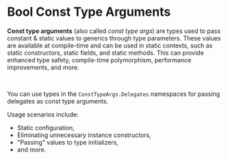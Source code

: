 ﻿# Bool Const Type Arguments

**Const type arguments** (also called *const type args*) are types used to pass constant & static values to generics through type parameters. These values are available at compile-time and can be used in static contexts, such as static constructors, static fields, and static methods. This can provide enhanced type safety, compile-time polymorphism, performance improvements, and more.

&nbsp;

 You can use types in the `ConstTypeArgs.Delegates` namespaces for passing delegates as const type arguments.

 Usage scenarios include:

 * Static configuration,
 * Eliminating unnecessary instance constructors,
 * "Passing" values to type initializers,
 * and more.
